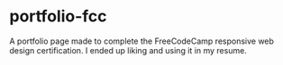 # portfolio-fcc
A portfolio page made to complete the FreeCodeCamp responsive web design certification. I ended up liking and using it in my resume.
